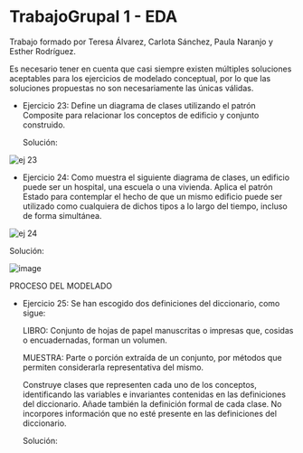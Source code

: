 # TrabajoGrupal 1 - EDA
Trabajo formado por Teresa Álvarez, Carlota Sánchez, Paula Naranjo y Esther Rodríguez.

Es necesario tener en cuenta que casi siempre existen múltiples soluciones aceptables para los ejercicios de modelado conceptual, por lo que las soluciones propuestas no son necesariamente las únicas válidas.


- Ejercicio 23: Define un diagrama de clases utilizando el patrón Composite para relacionar los conceptos de edificio y conjunto construido.

  Solución:

![ej 23](https://user-images.githubusercontent.com/91721860/153229882-2528c7b5-b529-4a6b-aa91-e54a7adcdde5.JPG)

- Ejercicio 24: Como muestra el siguiente diagrama de clases, un edificio puede ser un hospital, una escuela o una vivienda. Aplica el patrón Estado para contemplar el hecho de que un mismo edificio puede ser utilizado como cualquiera de dichos tipos a lo largo del tiempo, incluso de forma simultánea.

![ej 24](https://user-images.githubusercontent.com/91721860/153233922-cfb3ad55-75b1-4219-bff3-cbadb5818c38.JPG)


  Solución:

![image](https://user-images.githubusercontent.com/91721860/153236484-0f1fbc12-c69a-40ef-a6e3-6f3f6ba589f1.png)


PROCESO DEL MODELADO

- Ejercicio 25: Se han escogido dos definiciones del diccionario, como sigue:

  LIBRO: Conjunto de hojas de papel manuscritas o impresas que, cosidas o encuadernadas, forman un volumen.

  MUESTRA: Parte o porción extraída de un conjunto, por métodos que permiten considerarla representativa del mismo.

  Construye clases que representen cada uno de los conceptos, identificando las variables e invariantes contenidas en las definiciones del diccionario. Añade también la    definición formal de cada clase. No incorpores información que no esté presente en las definiciones del diccionario.

  Solución:
